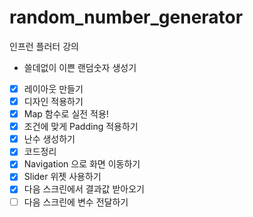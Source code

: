 # random_number_generator

인프런 플러터 강의
 - 쓸데없이 이쁜 랜덤숫자 생성기

 - [x] 레이아웃 만들기
 - [x] 디자인 적용하기
 - [x] Map 함수로 실전 적용!
 - [x] 조건에 맞게 Padding 적용하기
 - [x] 난수 생성하기
 - [x] 코드정리
 - [x] Navigation 으로 화면 이동하기
 - [x] Slider 위젯 사용하기
 - [x] 다음 스크린에서 결과값 받아오기
 - [ ] 다음 스크린에 변수 전달하기